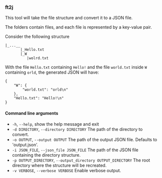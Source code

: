 ### ft2j

This tool will take the file structure and convert it to a JSON file.

The folders contain files, and each file is represented by a key-value pair.

Consider the following structure
```
|_...__
       |_Hello.txt
       |_W
          |wolrd.txt
```

With the file `Hello.txt` containing `Hello!` and the file `world.txt` inside `W` containing `orld`, the
generated JSON will have:


```
{
    "W": {
        "world.txt": "orld\n"
    },
    "Hello.txt": "Hello!\n"
}
```

#### Command line arguments

  * `-h`, `--help`, show the help message and exit
  * `-d DIRECTORY`, `--directory DIRECTORY` The path of the directory to convert.
  * `-o OUTPUT`, `--output OUTPUT` The path of the output JSON file. Defaults to 'output.json'.
  * `-i JSON_FILE`, `--json_file JSON_FILE` The path of the JSON file containing the directory structure.
  * `-p OUTPUT_DIRECTORY`, `--output_directory OUTPUT_DIRECTORY` The root directory where the structure will be recreated.
  * `-v VERBOSE`, `--verbose VERBOSE` Enable verbose output.
 
